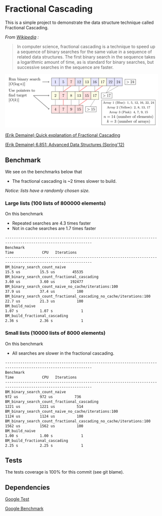 # Fractional Cascading

This is a simple project to demonstrate the data structure technique called Fractional Cascading.

*From [Wikipedia]((https://en.wikipedia.org/wiki/Fractional_cascading)) :*
> In computer science, fractional cascading is a technique to speed up a sequence of binary searches for the same value in a sequence of related data structures. The first binary search in the sequence takes a logarithmic amount of time, as is standard for binary searches, but successive searches in the sequence are faster.

![alt text](doc/Fractional_cascading_example.svg "Fractional Cascading example from Wikipedia")

[(Erik Demaine) Quick explanation of Fractional Cascading](https://www.youtube.com/watch?v=NMxLL3D5qd8&t=3270s)

[(Erik Demaine) 6.851: Advanced Data Structures (Spring'12)](http://courses.csail.mit.edu/6.851/spring12/)

## Benchmark

We see on the benchmarks below that
- The fractional cascading is ~2 times slower to build.

*Notice: lists have a randomly chosen size.*

### Large lists (100 lists of 800000 elements)

On this benchmark
- Repeated searches are 4.3 times faster
- Not in cache searches are 1.7 times faster

```
--------------------------------------------------------------------------------------------------------------
Benchmark                                                                    Time             CPU   Iterations
--------------------------------------------------------------------------------------------------------------
BM_binary_search_count_naive                                              15.5 us         15.5 us        45535
BM_binary_search_count_fractional_cascading                               3.60 us         3.60 us       192477
BM_binary_search_count_naive_no_cache/iterations:100                      37.9 us         37.4 us          100
BM_binary_search_count_fractional_cascading_no_cache/iterations:100       22.7 us         21.3 us          100
BM_build_naive                                                            1.07 s          1.07 s             1
BM_build_fractional_cascading                                             2.36 s          2.36 s             1
```

### Small lists (10000 lists of 8000 elements)

On this benchmark
- All searches are slower in the fractional cascading.

```
--------------------------------------------------------------------------------------------------------------
Benchmark                                                                    Time             CPU   Iterations
--------------------------------------------------------------------------------------------------------------
BM_binary_search_count_naive                                               972 us          972 us          736
BM_binary_search_count_fractional_cascading                               1221 us         1221 us          514
BM_binary_search_count_naive_no_cache/iterations:100                      1124 us         1124 us          100
BM_binary_search_count_fractional_cascading_no_cache/iterations:100       1562 us         1562 us          100
BM_build_naive                                                            1.00 s          1.00 s             1
BM_build_fractional_cascading                                             2.25 s          2.25 s             1
```

## Tests

The tests coverage is 100% for this commit (see git blame).

## Dependencies

[Google Test](https://github.com/google/googletest)

[Google Benchmark](https://github.com/google/benchmark)
